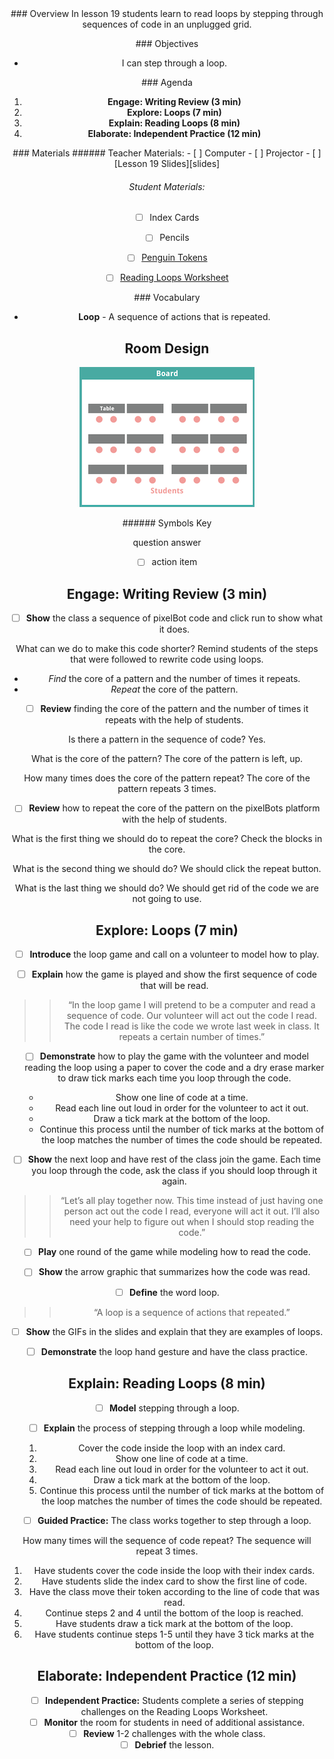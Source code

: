 <header class='header' title='Reading Loops' subtitle='Lesson 19'/>

<notable>
<iconp src='/icons/activity.png'>### Overview</iconp>
In lesson 19 students learn to read loops by stepping through sequences of code in an unplugged grid.

<iconp src='/icons/objectives.png'>### Objectives</iconp>
- I can step through a loop.

<iconp src='/icons/agenda.png'>### Agenda</iconp>

1. **Engage: Writing Review (3 min)**
1. **Explore: Loops (7 min)**
1. **Explain: Reading Loops (8 min)**
1. **Elaborate: Independent Practice (12 min)**

<note>
<iconp src='/icons/materials.png'>### Materials</iconp>
###### Teacher Materials:
- [ ] Computer
- [ ] Projector
- [ ] [Lesson 19 Slides][slides]

###### Student Materials:
- [ ] Index Cards
- [ ] Pencils
- [ ] [Penguin Tokens][penguin]
- [ ] [Reading Loops Worksheet][reading]


<iconp src='/icons/vocab.png'>### Vocabulary</iconp>
- **Loop** - A sequence of actions that is repeated.

</note>

<pagebreak/>

## Room Design

![room](./images/layout-tables.png)

<note borderLeft='2px solid green' mt='2em'>
###### Symbols Key

<iconp ml='1.65em' type='question'>question</iconp>
<iconp ml='1.65em' type='answer'>answer</iconp>
- [ ] action item
</note>

<pagebreak/>

## Engage: Writing Review (3 min)
- [ ] **Show** the class a sequence of pixelBot code and click run to show what it does.

<iconp type='question'>What can we do to make this code shorter?</iconp>
<iconp type='answer'>Remind students of the steps that were followed to rewrite code using loops.</iconp>

- _*Find*_ the core of a pattern and the number of times it repeats.
- _*Repeat*_ the core of the pattern.

- [ ] **Review** finding the core of the pattern and the number of times it repeats with the help of students.

<iconp type='question'>Is there a pattern in the sequence of code?</iconp>
<iconp type='answer'>Yes.</iconp>


<iconp type='question'>What is the core of the pattern?</iconp>
<iconp type='answer'>The core of the pattern is left, up.</iconp>

<iconp type='question'>How many times does the core of the pattern repeat?</iconp>
<iconp type='answer'>The core of the pattern repeats 3 times.</iconp>


- [ ] **Review** how to repeat the core of the pattern on the pixelBots platform with the help of students.

<iconp type='question'>What is the first thing we should do to repeat the core?</iconp>
<iconp type='answer'>Check the blocks in the core.</iconp>


<iconp type='question'>What is the second thing we should do?</iconp>
<iconp type='answer'>We should click the repeat button.</iconp>


<iconp type='question'>What is the last thing we should do?</iconp>
<iconp type='answer'>We should get rid of the code we are not going to use.</iconp>


## Explore: Loops (7 min)
- [ ] **Introduce** the loop game and call on a volunteer to model how to play.

- [ ] **Explain** how the game is played and show the first sequence of code that will be read.
>> “In the loop game I will pretend to be a computer and read a sequence of code. Our volunteer will act out the code I read. The code I read is like the code we wrote last week in class. It repeats a certain number of times.”

- [ ] **Demonstrate** how to play the game with the volunteer and model reading the loop using a paper to cover the code and a dry erase marker to draw tick marks each time you loop through the code.
  - Show one line of code at a time.
  - Read each line out loud in order for the volunteer to act it out.
  - Draw a tick mark at the bottom of the loop.
  - Continue this process until the number of tick marks at the bottom of the loop matches the number of times the code should be repeated.

- [ ] **Show** the next loop and have rest of the class join the game. Each time you loop through the code, ask the class if you should loop through it again.
>> “Let’s all play together now. This time instead of just having one person act out the code I read, everyone will act it out. I’ll also need your help to figure out when I should stop reading the code.”

- [ ] **Play** one round of the game while modeling how to read the code.

- [ ] **Show** the arrow graphic that summarizes how the code was read.

- [ ] **Define** the word loop.
>> “A loop is a sequence of actions that repeated.”

- [ ] **Show** the GIFs in the slides and explain that they are examples of loops.

- [ ] **Demonstrate** the loop hand gesture and have the class practice.

## Explain: Reading Loops (8 min)
- [ ] **Model** stepping through a loop.
- [ ] **Explain** the process of stepping through a loop while modeling.
  1. Cover the code inside the loop with an index card.
  2. Show one line of code at a time.
  3. Read each line out loud in order for the volunteer to act it out.
  4. Draw a tick mark at the bottom of the loop.
  5. Continue this process until the number of tick marks at the bottom of the loop matches the number of times the code should be repeated.

- [ ] **Guided Practice:** The class works together to step through a loop.

<iconp type='question'>How many times will the sequence of code repeat?</iconp>
<iconp type='answer'>The sequence will repeat 3 times.</iconp>
  1. Have students cover the code inside the loop with their index cards.
  1. Have students slide the index card to show the first line of code.
  1. Have the class move their token according to the line of code that was read.
  1. Continue steps 2 and 4 until the bottom of the loop is reached.
  1. Have students draw a tick mark at the bottom of the loop.
  1. Have students continue steps 1-5 until they have 3 tick marks at the bottom of the loop.

## Elaborate: Independent Practice (12 min)
- [ ] **Independent Practice:** Students complete a series of stepping challenges on the Reading Loops Worksheet.
- [ ] **Monitor** the room for students in need of additional assistance.
- [ ] **Review** 1-2 challenges with the whole class.
- [ ] **Debrief** the lesson.  

</notable>

[slides]: https://docs.google.com/presentation/d/1fyhNJyW7KJsMDRCxObDNIAMg-v4OquUcaIyGvq0Gluw/edit#slide=id.p
[penguin]: https://drive.google.com/file/d/0B48_2vIyABiocFdQY0xaaGVTaVU/view
[reading]: https://drive.google.com/open?id=0B48_2vIyABioRkVuZl9mS3IxY2M
